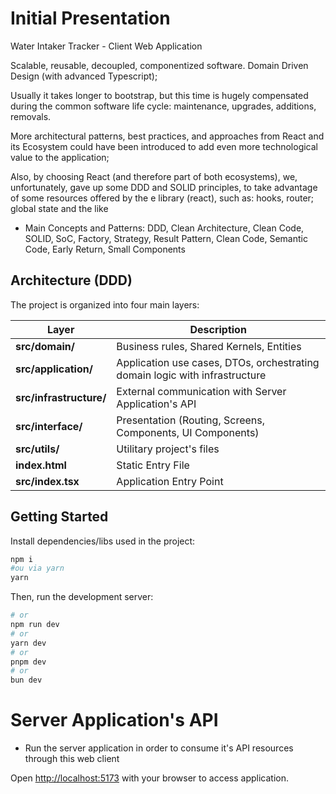 # Initial Presentation
Water Intaker Tracker - Client Web Application

Scalable, reusable, decoupled, componentized software. Domain Driven Design (with advanced Typescript);

Usually it takes longer to bootstrap, but this time is hugely compensated during the common software life cycle: maintenance, upgrades, additions, removals.

More architectural patterns, best practices, and approaches from React and its Ecosystem could have been introduced to add even more technological value to the application;

Also, by choosing React (and therefore part of both ecosystems), we, unfortunately, gave up some DDD and SOLID principles, to take advantage of some resources offered by the e library (react), such as: hooks, router; global state and the like

- Main Concepts and Patterns: DDD, Clean Architecture, Clean Code, SOLID, SoC, Factory, Strategy, Result Pattern, Clean Code, Semantic Code, Early Return, Small Components

## Architecture (DDD)

The project is organized into four main layers:

| Layer                   | Description                                                                                                |
|-------------------------|------------------------------------------------------------------------------------------------------------|
| **src/domain/**         | Business rules, Shared Kernels, Entities                                                                   |
| **src/application/**    | Application use cases, DTOs, orchestrating domain logic with infrastructure                                | 
| **src/infrastructure/** | External communication with Server Application's API                                                       |
| **src/interface/**      | Presentation (Routing, Screens, Components, UI Components)                                                 |
| **src/utils/**          | Utilitary project's files                                                                                  |
| **index.html**          | Static Entry File                                                                                          |
| **src/index.tsx**       | Application Entry Point                                                                                    |


## Getting Started
Install dependencies/libs used in the project:

```bash
npm i
#ou via yarn
yarn
```
Then, run the development server:

```bash
# or
npm run dev
# or
yarn dev
# or
pnpm dev
# or
bun dev
```

# Server Application's API
- Run the server application in order to consume it's API resources through this web client

Open [http://localhost:5173](http://localhost:5173) with your browser to access application.
